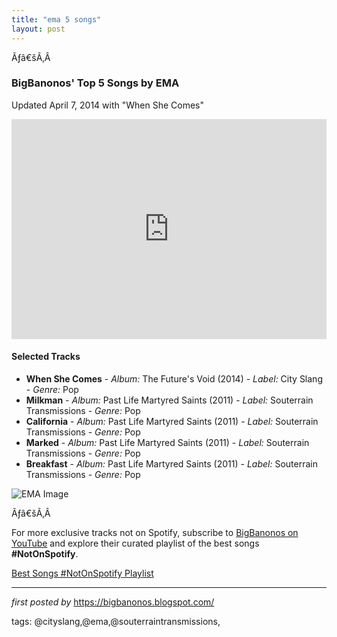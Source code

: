 ```yaml
---
title: "ema 5 songs"
layout: post
---
```

<p>Ãƒâ€šÃ‚Â </p>
<h3><strong>BigBanonos' Top 5 Songs by EMA</strong></h3>
<p>Updated April 7, 2014 with "When She Comes"</p> <p><iframe src="https://open.spotify.com/embed/playlist/78USRBLVhIq4cGRvk7HwC1?utm_source=generator" width="100%" height="352" frameborder="0" allowfullscreen="" allow="autoplay; clipboard-write; encrypted-media; fullscreen; picture-in-picture" loading="lazy"></iframe></p> <h4>Selected Tracks</h4>
<ul> <li><strong>When She Comes</strong> - <em>Album:</em> The Future's Void (2014) - <em>Label:</em> City Slang - <em>Genre:</em> Pop</li> <li><strong>Milkman</strong> - <em>Album:</em> Past Life Martyred Saints (2011) - <em>Label:</em> Souterrain Transmissions - <em>Genre:</em> Pop</li> <li><strong>California</strong> - <em>Album:</em> Past Life Martyred Saints (2011) - <em>Label:</em> Souterrain Transmissions - <em>Genre:</em> Pop</li> <li><strong>Marked</strong> - <em>Album:</em> Past Life Martyred Saints (2011) - <em>Label:</em> Souterrain Transmissions - <em>Genre:</em> Pop</li> <li><strong>Breakfast</strong> - <em>Album:</em> Past Life Martyred Saints (2011) - <em>Label:</em> Souterrain Transmissions - <em>Genre:</em> Pop</li>
</ul> <p><img src="https://i.scdn.co/image/ab67616d0000b2739cc425916330a9548a33586c" alt="EMA Image"></p>
<p>Ãƒâ€šÃ‚Â </p>


<!--Subscribe and Playlist Links-->
<div>
    <p>For more exclusive tracks not on Spotify, subscribe to <a href="https://www.youtube.com/@BigBanonos" target="_blank">BigBanonos on YouTube</a> and explore their curated playlist of the best songs <strong>#NotOnSpotify</strong>.</p>
    <p><a href="https://www.youtube.com/playlist?list=PLtuNtuTatqI0kFahUCbtbfenC_ET5O_tr" target="_blank">Best Songs #NotOnSpotify Playlist<br /></a></p></div>

<hr />

<p><em>first posted by</em> <a href="https://bigbanonos.blogspot.com/" rel="noopener" target="_new">https://bigbanonos.blogspot.com/</a></p>

<p>tags: @cityslang,@ema,@souterraintransmissions,</p>
